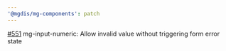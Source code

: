 ```yaml
---
'@mgdis/mg-components': patch
---
```


[#551](https://gitlab.mgdis.fr/core/core-ui/core-ui/-/issues/551) mg-input-numeric: Allow invalid value without triggering form error state
